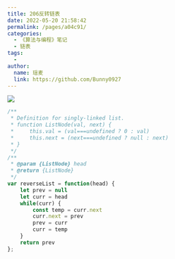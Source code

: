 ```yaml
---
title: 206反转链表
date: 2022-05-20 21:58:42
permalink: /pages/a04c91/
categories:
  - 《算法与编程》笔记
  - 链表
tags:
  -
author:
  name: 瑶麦
  link: https://github.com/Bunny0927
---
```

![](https://cdn.jsdelivr.net/gh/liuzw-cyy/images/img/20220401131056.png)

```js
/**
 * Definition for singly-linked list.
 * function ListNode(val, next) {
 *     this.val = (val===undefined ? 0 : val)
 *     this.next = (next===undefined ? null : next)
 * }
 */
/**
 * @param {ListNode} head
 * @return {ListNode}
 */
var reverseList = function(head) {
    let prev = null
    let curr = head
    while(curr) {
        const temp = curr.next
        curr.next = prev
        prev = curr
        curr = temp
    }
    return prev
};
```